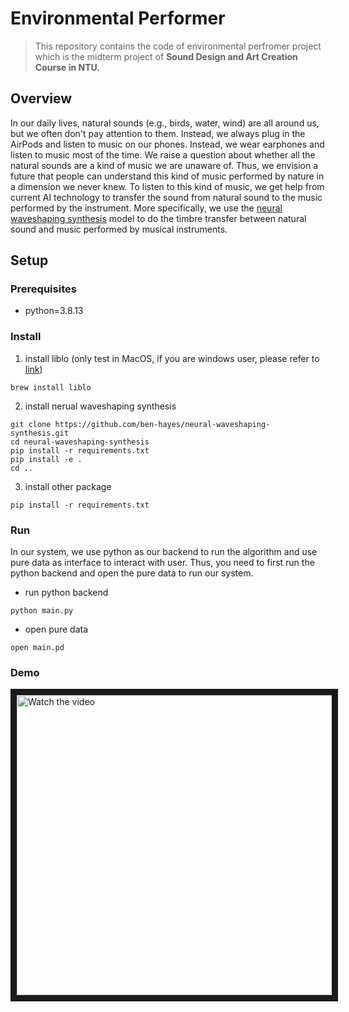 # Environmental Performer

> This repository contains the code of environmental perfromer project which is the midterm project of **Sound Design and Art Creation Course in NTU.** 

## Overview 

In our daily lives, natural sounds (e.g., birds, water, wind) are all around us, but we often don't pay attention to them. Instead, we always plug in the AirPods and listen to music on our phones. Instead, we wear earphones and listen to music most of the time. We raise a question about whether all the natural sounds are a kind of music we are unaware of. Thus, we envision a future that people can understand this kind of music performed by nature in a dimension we never knew. To listen to this kind of music, we get help from current AI technology to transfer the sound from natural sound to the music performed by the instrument. More specifically, we use the [neural waveshaping synthesis](https://github.com/ben-hayes/neural-waveshaping-synthesis) model to do the timbre transfer between natural sound and music performed by musical instruments. 


## Setup 

### Prerequisites
- python=3.8.13

### Install 
1. install liblo (only test in MacOS, if you are windows user, please refer to [link](https://liblo.sourceforge.net/README.html))
```    
brew install liblo
```

2. install nerual waveshaping synthesis

```
git clone https://github.com/ben-hayes/neural-waveshaping-synthesis.git
cd neural-waveshaping-synthesis
pip install -r requirements.txt
pip install -e .
cd ..
```

3. install other package 

```
pip install -r requirements.txt
```

### Run 

In our system, we use python as our backend to run the algorithm and use pure data as interface to interact with user. Thus, you need to first run the python backend and open the pure data to run our system. 

- run python backend
```
python main.py
```
- open pure data 
```
open main.pd
```

### Demo

<a href="http://www.youtube.com/watch?feature=player_embedded&v=D4N2EQWvRNA" target="_blank">
 <img src="http://img.youtube.com/vi/D4N2EQWvRNA/mqdefault.jpg" alt="Watch the video" width="640" height="480" border="10" />
</a>


